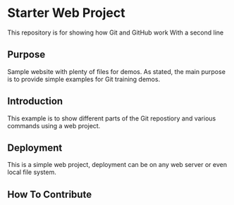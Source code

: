 # Starter Web Project

This repository is for showing how Git and GitHub work
With a second line

## Purpose

Sample website with plenty of files for demos.
As stated, the main purpose is to provide simple examples for Git training demos.

## Introduction

This example is to show different parts of the Git repostiory and various commands using a web project.

## Deployment

This is a simple web project, deployment can be on any web server or even local file system.

## How To Contribute


